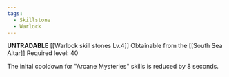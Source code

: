 ```yaml
---
tags:
  - Skillstone
  - Warlock
---
```

**UNTRADABLE**
[[Warlock skill stones Lv.4]]
Obtainable from the [[South Sea Altar]]
Required level: 40

The inital cooldown for "Arcane Mysteries" skills is reduced by 8 seconds.